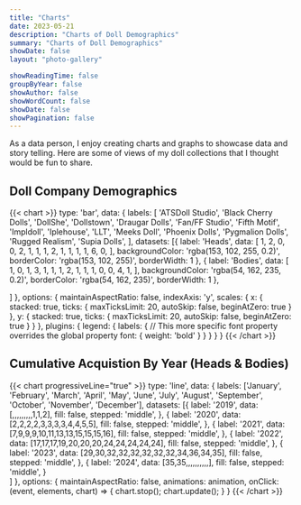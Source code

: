 ```yaml
---
title: "Charts"
date: 2023-05-21
description: "Charts of Doll Demographics"
summary: "Charts of Doll Demographics"
showDate: false
layout: "photo-gallery"

showReadingTime: false
groupByYear: false
showAuthor: false
showWordCount: false
showDate: false
showPagination: false
---
```


As a data person, I enjoy creating charts and graphs to showcase data and story telling. Here are some of views of my doll collections that I thought would be fun to share.

## Doll Company Demographics
<!-- prettier-ignore-start -->
{{< chart >}}
type: 'bar',
data: {
  labels: [ 'ATSDoll Studio',
            'Black Cherry Dolls',
            'DollShe',
            'Dollstown',
            'Draugar Dolls',
            'Fan/FF Studio',
            'Fifth Motif',
            'Impldoll',
            'Iplehouse',
            'LLT',
            'Meeks Doll',
            'Phoenix Dolls',
            'Pygmalion Dolls',
            'Rugged Realism',
            'Supia Dolls',
        ],
  datasets: [{
    label: 'Heads',
    data: [  1, <!-- ATSDoll Studio --> 
             2, <!-- Black Cherry Dolls --> 
             0, <!-- DollShe --> 
             0, <!-- Dollstown --> 
             2, <!-- Draugar Dolls --> 
             1, <!-- Fan/FF Studio --> 
             1, <!-- Fifth Motif --> 
             1, <!-- Impldoll --> 
             2, <!-- Iplehouse --> 
             1, <!-- LLT --> 
             1, <!-- Meeks Dolls --> 
             1, <!-- Phoenix Dolls --> 
             1, <!-- Pygmalion Dolls --> 
             6, <!-- Rugged Realism --> 
             0, <!-- Supia Dolls --> 
        ],
    backgroundColor: 'rgba(153, 102, 255, 0.2)',
    borderColor: 'rgba(153, 102, 255)',
    borderWidth: 1
  },
  {
    label: 'Bodies',
    data: [ 1, <!-- ATSDoll Studio --> 
            0, <!-- Black Cherry Dolls --> 
            1, <!-- DollShe --> 
            3, <!-- Dollstown --> 
            1, <!-- Draugar Dolls --> 
            1, <!-- Fan/FF Studio --> 
            1, <!-- Fifth Motif --> 
            2, <!-- Impldoll --> 
            1, <!-- Iplehouse --> 
            1, <!-- LLT --> 
            1, <!-- Meeks Dolls --> 
            0, <!-- Phoenix Dolls --> 
            0, <!-- Pygmalion Dolls --> 
            4, <!-- Rugged Realism --> 
            1, <!-- Supia Dolls --> 
        ],
    backgroundColor: 'rgba(54, 162, 235, 0.2)',
    borderColor: 'rgba(54, 162, 235)',
    borderWidth: 1
  },

  ]
},
options: {
    maintainAspectRatio: false,
    indexAxis: 'y',
    scales: {
      x: {
        stacked: true,
        ticks: {
            maxTicksLimit: 20,
            autoSkip: false,
            beginAtZero: true
        }
      },
      y: {
        stacked: true,
        ticks: {
            maxTicksLimit: 20,
            autoSkip: false,
            beginAtZero: true
        }
      }
    },
    plugins: {
            legend: {
                labels: {
                    // This more specific font property overrides the global property
                    font: {
                        weight: 'bold'
                    }
                }
            }
        }
  }
{{< /chart >}}
<!-- prettier-ignore-end -->

## Cumulative Acquistion By Year (Heads & Bodies)

<!-- prettier-ignore-start -->
{{< chart progressiveLine="true" >}}
type: 'line',
data: {
  labels: ['January',
            'February',
            'March',
            'April',
            'May',
            'June',
            'July',
            'August',
            'September',
            'October',
            'November',
            'December'],
  datasets: [{
            label: '2019',
            data: [,,,,,,,,,1,1,2],
            fill: false,
            stepped: 'middle',
        },
        {
            label: '2020',
            data: [2,2,2,2,3,3,3,3,4,4,5,5],
            fill: false,
            stepped: 'middle',
        },
        {
            label: '2021',
            data: [7,9,9,9,10,11,13,13,15,15,15,16],
            fill: false,
            stepped: 'middle',
          },
        {
            label: '2022',
            data: [17,17,17,19,20,20,20,24,24,24,24,24],
            fill: false,
            stepped: 'middle',
        },
        {
            label: '2023',
            data: [29,30,32,32,32,32,32,32,34,36,34,35],
            fill: false,
            stepped: 'middle',
        },
        {
            label: '2024',
            data: [35,35,,,,,,,,,,],
            fill: false,
            stepped: 'middle',
        }        
  ]
},
options: {
    maintainAspectRatio: false,
    animations: animation,
    onClick: (event, elements, chart) => {
      chart.stop();
      chart.update();
    }
}
{{< /chart >}}
<!-- prettier-ignore-end -->
